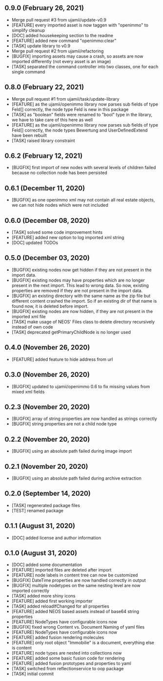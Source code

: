 ## 0.9.0 (February 26, 2021)
  - Merge pull request #3 from ujamii/update-v0.9
  - [FEATURE] every imported asset is now taggen with "openimmo" to simplify cleanup
  - [DOC] added housekeeping section to the readme
  - [FEATURE] added new command "openimmo:clear"
  - [TASK] update library to v0.9
  - Merge pull request #2 from ujamii/refactoring
  - [BUGFIX] importing assets may cause a crash, so assets are now imported differently (not every asset is an image)
  - [TASK] separated the command controller into two classes, one for each single command

## 0.8.0 (February 22, 2021)
  - Merge pull request #1 from ujamii/task/update-library
  - [FEATURE] as the ujamii/openimmo library now parses sub fields of type Feld[] correctly, the node type Feld is new in this package
  - [TASK] as "boolean" fields were renamed to "bool" type in the library, we have to take care of this here as well
  - [FEATURE] as the ujamii/openimmo library now parses sub fields of type Feld[] correctly, the node types Bewertung and UserDefinedExtend have been rebuilt
  - [TASK] raised library constraint

## 0.6.2 (February 12, 2021)
  - [BUGFIX] first import of new nodes with several levels of children failed because no collection node has been persisted

## 0.6.1 (December 11, 2020)
  - [BUGFIX] as one openimmo xml may not contain all real estate objects, we can not hide nodes which were not included

## 0.6.0 (December 08, 2020)
  - [TASK] solved some code improvement hints
  - [FEATURE] added new option to log imported xml string
  - [DOC] updated TODOs

## 0.5.0 (December 03, 2020)
  - [BUGFIX] existing nodes now get hidden if they are not present in the import data.
  - [BUGFIX] existing nodes may have properties which are no longer present in the next import. This lead to wrong data. So now, existing properties are removed if they are not present in the import data.
  - [BUGFIX] an existing directory with the same name as the zip file but different content crashed the import. So if an existing dir of that name is found now, it is deleted before import. 
  - [BUGFIX] existing nodes are now hidden, if they are not present in the imported xml file 
  - [TASK] make usage of NEOS' Files class to delete directory recursively instead of own code 
  - [TASK] deprecated getPrimaryChildNode is no longer used

## 0.4.0 (November 26, 2020)
  - [FEATURE] added feature to hide address from url

## 0.3.0 (November 26, 2020)
  - [BUGFIX] updated to ujamii/openimmo 0.6 to fix missing values from mixed xml fields

## 0.2.3 (November 20, 2020)
  - [BUGFIX] array of string properties are now handled as strings correctly
  - [BUGFIX] string properties are not a child node type

## 0.2.2 (November 20, 2020)
  - [BUGFIX] using an absolute path failed during image import

## 0.2.1 (November 20, 2020)
  - [BUGFIX] using an absolute path failed during archive extraction

## 0.2.0 (September 14, 2020)
  - [TASK] regenerated package files
  - [TEST] renamed package

## 0.1.1 (August 31, 2020)
  - [DOC] added license and author information

## 0.1.0 (August 31, 2020)
  - [DOC] added some documentation
  - [FEATURE] imported files are deleted after import 
  - [FEATURE] node labels in content tree can now be customized 
  - [BUGFIX] DateTime properties are now handled correctly in output 
  - [BUGFIX] multiple nodetypes on the same nesting level are now imported correctly
  - [TASK] added more shiny icons
  - [FEATURE] added first working importer
  - [TASK] added reloadIfChanged for all properties 
  - [FEATURE] added NEOS based assets instead of base64 string properties
  - [FEATURE] NodeTypes have configurable icons now
  - [BUGFIX] fixed wrong Content vs. Document Naming of yaml files 
  - [FEATURE] NodeTypes have configurable icons now
  - [FEATURE] added fusion rendering molecules
  - [FEATURE] only root object "Immobilie" is a document, everything else is content 
  - [FEATURE] node types are nested into collections now 
  - [FEATURE] added some basic fusion code for rendering
  - [FEATURE] added fusion prototypes and properties to yaml
  - [TASK] switched from reflectionservice to oop package
  - [TASK] initial commit

